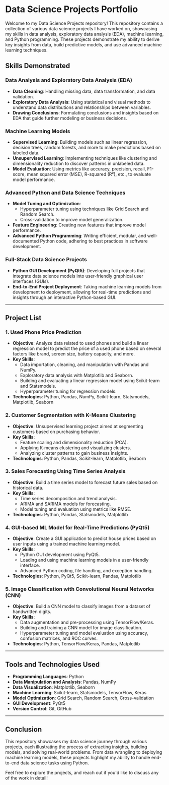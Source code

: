 # Data Science Projects Portfolio

Welcome to my Data Science Projects repository! This repository contains a collection of various data science projects I have worked on, showcasing my skills in data analysis, exploratory data analysis (EDA), machine learning, and Python programming. These projects demonstrate my ability to derive key insights from data, build predictive models, and use advanced machine learning techniques.

## Skills Demonstrated

### Data Analysis and Exploratory Data Analysis (EDA)
- **Data Cleaning**: Handling missing data, data transformation, and data validation.
- **Exploratory Data Analysis**: Using statistical and visual methods to understand data distributions and relationships between variables.
- **Drawing Conclusions**: Formulating conclusions and insights based on EDA that guide further modeling or business decisions.

### Machine Learning Models
- **Supervised Learning**: Building models such as linear regression, decision trees, random forests, and more to make predictions based on labeled data.
- **Unsupervised Learning**: Implementing techniques like clustering and dimensionality reduction to discover patterns in unlabeled data.
- **Model Evaluation**: Using metrics like accuracy, precision, recall, F1-score, mean squared error (MSE), R-squared (R²), etc., to evaluate model performance.

### Advanced Python and Data Science Techniques
- **Model Tuning and Optimization**:
  - Hyperparameter tuning using techniques like Grid Search and Random Search.
  - Cross-validation to improve model generalization.
- **Feature Engineering**: Creating new features that improve model performance.
- **Advanced Python Programming**: Writing efficient, modular, and well-documented Python code, adhering to best practices in software development.

### Full-Stack Data Science Projects
- **Python GUI Development (PyQt5)**: Developing full projects that integrate data science models into user-friendly graphical user interfaces (GUIs).
- **End-to-End Project Deployment**: Taking machine learning models from development to deployment, allowing for real-time predictions and insights through an interactive Python-based GUI.

---

## Project List

### 1. **Used Phone Price Prediction**
   - **Objective**: Analyze data related to used phones and build a linear regression model to predict the price of a used phone based on several factors like brand, screen size, battery capacity, and more.
   - **Key Skills**:
     - Data importation, cleaning, and manipulation with Pandas and NumPy.
     - Exploratory data analysis with Matplotlib and Seaborn.
     - Building and evaluating a linear regression model using Scikit-learn and Statsmodels.
     - Hyperparameter tuning for regression models.
   - **Technologies**: Python, Pandas, NumPy, Scikit-learn, Statsmodels, Matplotlib, Seaborn

### 2. **Customer Segmentation with K-Means Clustering**
   - **Objective**: Unsupervised learning project aimed at segmenting customers based on purchasing behavior.
   - **Key Skills**:
     - Feature scaling and dimensionality reduction (PCA).
     - Applying K-means clustering and visualizing clusters.
     - Analyzing cluster patterns to gain business insights.
   - **Technologies**: Python, Pandas, Scikit-learn, Matplotlib, Seaborn

### 3. **Sales Forecasting Using Time Series Analysis**
   - **Objective**: Build a time series model to forecast future sales based on historical data.
   - **Key Skills**:
     - Time series decomposition and trend analysis.
     - ARIMA and SARIMA models for forecasting.
     - Model tuning and evaluation using metrics like RMSE.
   - **Technologies**: Python, Pandas, Statsmodels, Matplotlib

### 4. **GUI-based ML Model for Real-Time Predictions (PyQt5)**
   - **Objective**: Create a GUI application to predict house prices based on user inputs using a trained machine learning model.
   - **Key Skills**:
     - Python GUI development using PyQt5.
     - Loading and using machine learning models in a user-friendly interface.
     - Advanced Python coding, file handling, and exception handling.
   - **Technologies**: Python, PyQt5, Scikit-learn, Pandas, Matplotlib

### 5. **Image Classification with Convolutional Neural Networks (CNN)**
   - **Objective**: Build a CNN model to classify images from a dataset of handwritten digits.
   - **Key Skills**:
     - Data augmentation and pre-processing using TensorFlow/Keras.
     - Building and training a CNN model for image classification.
     - Hyperparameter tuning and model evaluation using accuracy, confusion matrices, and ROC curves.
   - **Technologies**: Python, TensorFlow/Keras, Pandas, Matplotlib

---

## Tools and Technologies Used
- **Programming Languages**: Python
- **Data Manipulation and Analysis**: Pandas, NumPy
- **Data Visualization**: Matplotlib, Seaborn
- **Machine Learning**: Scikit-learn, Statsmodels, TensorFlow, Keras
- **Model Optimization**: Grid Search, Random Search, Cross-validation
- **GUI Development**: PyQt5
- **Version Control**: Git, GitHub

---

## Conclusion

This repository showcases my data science journey through various projects, each illustrating the process of extracting insights, building models, and solving real-world problems. From data wrangling to deploying machine learning models, these projects highlight my ability to handle end-to-end data science tasks using Python.

Feel free to explore the projects, and reach out if you'd like to discuss any of the work in detail!

